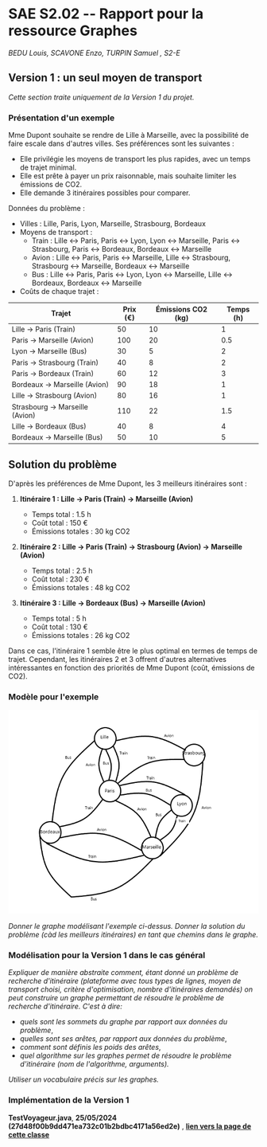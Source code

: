 SAE S2.02 -- Rapport pour la ressource Graphes
===

*BEDU Louis, SCAVONE Enzo, TURPIN Samuel , S2-E*


Version 1 : un seul moyen de transport
---

*Cette section traite uniquement de la Version 1 du projet.*


### Présentation d'un exemple



Mme Dupont souhaite se rendre de Lille à Marseille, avec la possibilité de faire escale dans d'autres villes. Ses préférences sont les suivantes :

- Elle privilégie les moyens de transport les plus rapides, avec un temps de trajet minimal.
- Elle est prête à payer un prix raisonnable, mais souhaite limiter les émissions de CO2.
- Elle demande 3 itinéraires possibles pour comparer.

Données du problème :

- Villes : Lille, Paris, Lyon, Marseille, Strasbourg, Bordeaux
- Moyens de transport :
  - Train : Lille ↔ Paris, Paris ↔ Lyon, Lyon ↔ Marseille, Paris ↔ Strasbourg, Paris ↔ Bordeaux, Bordeaux ↔ Marseille
  - Avion : Lille ↔ Paris, Paris ↔ Marseille, Lille ↔ Strasbourg, Strasbourg ↔ Marseille, Bordeaux ↔ Marseille
  - Bus : Lille ↔ Paris, Paris ↔ Lyon, Lyon ↔ Marseille, Lille ↔ Bordeaux, Bordeaux ↔ Marseille
- Coûts de chaque trajet :

| Trajet        | Prix (€) | Émissions CO2 (kg) | Temps (h) |
|---------------|----------|-------------------|-----------|
| Lille → Paris (Train) | 50 | 10 | 1 |
| Paris → Marseille (Avion) | 100 | 20 | 0.5 |
| Lyon → Marseille (Bus) | 30 | 5 | 2 |
| Paris → Strasbourg (Train) | 40 | 8 | 2 |
| Paris → Bordeaux (Train) | 60 | 12 | 3 |
| Bordeaux → Marseille (Avion) | 90 | 18 | 1 |
| Lille → Strasbourg (Avion) | 80 | 16 | 1 |
| Strasbourg → Marseille (Avion) | 110 | 22 | 1.5 |
| Lille → Bordeaux (Bus) | 40 | 8 | 4 |
| Bordeaux → Marseille (Bus) | 50 | 10 | 5 |

Solution du problème
---

D'après les préférences de Mme Dupont, les 3 meilleurs itinéraires sont :

1. **Itinéraire 1 : Lille → Paris (Train) → Marseille (Avion)**
   - Temps total : 1.5 h
   - Coût total : 150 €
   - Émissions totales : 30 kg CO2

2. **Itinéraire 2 : Lille → Paris (Train) → Strasbourg (Avion) → Marseille (Avion)**
   - Temps total : 2.5 h
   - Coût total : 230 €
   - Émissions totales : 48 kg CO2

3. **Itinéraire 3 : Lille → Bordeaux (Bus) → Marseille (Avion)**
   - Temps total : 5 h
   - Coût total : 130 €
   - Émissions totales : 26 kg CO2

Dans ce cas, l'itinéraire 1 semble être le plus optimal en termes de temps de trajet. Cependant, les itinéraires 2 et 3 offrent d'autres alternatives intéressantes en fonction des priorités de Mme Dupont (coût, émissions de CO2).

### Modèle pour l'exemple

![UML](Graphe.png)

*Donner le graphe modélisant l'exemple ci-dessus.*
*Donner la solution du problème (càd les meilleurs itinéraires) en tant que chemins dans le graphe.*

### Modélisation pour la Version 1 dans le cas général

*Expliquer de manière abstraite comment, étant donné un problème de recherche d'itinéraire (plateforme avec tous types de lignes, moyen de transport choisi, critère d'optimisation, nombre d'itinéraires demandés) on peut construire un graphe permettant de résoudre le problème de recherche d'itinéraire. C'est à dire:*
- *quels sont les sommets du graphe par rapport aux données du problème*, 
- *quelles sont ses arêtes, par rapport aux données du problème*, 
- *comment sont définis les poids des arêtes*,
- *quel algorithme sur les graphes permet de résoudre le problème d'itinéraire (nom de l'algorithme, arguments).*

*Utiliser un vocabulaire précis sur les graphes.*

### Implémentation de la Version 1


**TestVoyageur.java**, **25/05/2024 (27d48f00b9dd471ea732c01b2bdbc4171a56ed2e)** , **[lien vers la page de cette classe](https://gitlab.univ-lille.fr/sae2.01-2.02/2024/E6/-/blob/27d48f00b9dd471ea732c01b2bdbc4171a56ed2e/poo/test/TestVoyageur.java)**
